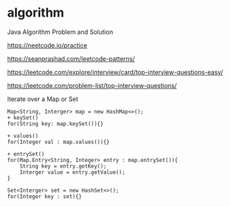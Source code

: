 # algorithm
Java Algorithm Problem and Solution

https://neetcode.io/practice

https://seanprashad.com/leetcode-patterns/

https://leetcode.com/explore/interview/card/top-interview-questions-easy/

https://leetcode.com/problem-list/top-interview-questions/

Iterate over a Map or Set
```
Map<String, Interger> map = new HashMap<>();
+ keySet()
for(String key: map.keySet()){}

+ values()
for(Integer val : map.values()){}

+ entrySet()
for(Map.Entry<String, Integer> entry : map.entrySet()){
    String key = entry.getKey();
    Interger value = entry.getValue();
}

Set<Interger> set = new HashSet<>();
for(Integer key : set){}
```
